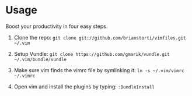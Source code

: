 Usage
========

Boost your productivity in four easy steps.

1. Clone the repo: 
`git clone git://github.com/brianstorti/vimfiles.git ~/.vim`

2. Setup Vundle: 
`git clone https://github.com/gmarik/vundle.git ~/.vim/bundle/vundle`

3. Make sure vim finds the vimrc file by symlinking it: 
`ln -s ~/.vim/vimrc ~/.vimrc`

4. Open vim and install the plugins by typing: 
`:BundleInstall`
